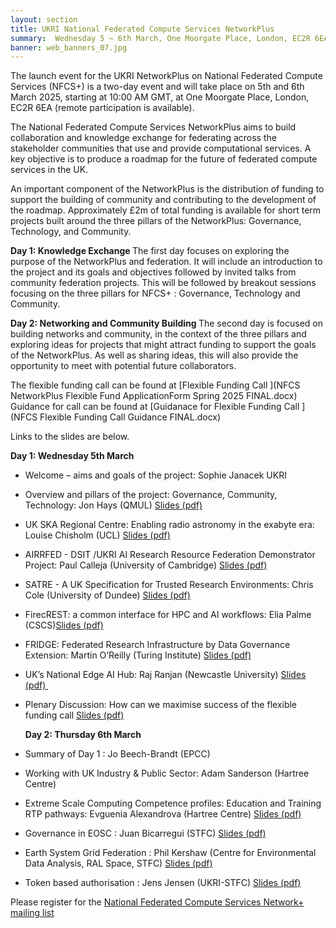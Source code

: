 ```yaml
---
layout: section
title: UKRI National Federated Compute Services NetworkPlus
summary:  Wednesday 5 – 6th March, One Moorgate Place, London, EC2R 6EA 
banner: web_banners_07.jpg
---
```


The launch event for the UKRI NetworkPlus on National Federated Compute Services (NFCS+) is a two-day event and will take place on 5th and 6th March 2025, starting at 10:00 AM GMT, at One Moorgate Place, London, EC2R 6EA (remote participation is available). 

The National Federated Compute Services NetworkPlus aims to build collaboration and knowledge exchange for federating across the stakeholder communities that use and provide computational services. A key objective is to produce a roadmap for the future of federated compute services in the UK.

An important component of the NetworkPlus is the distribution of funding to support the building of community and contributing to the development of the roadmap. Approximately £2m of total funding is available for short term projects built around the three pillars of the NetworkPlus: Governance, Technology, and Community.

<b>Day 1: Knowledge Exchange </b>
The first day focuses on exploring the purpose of the NetworkPlus and federation. It will include an introduction to the project and its goals and objectives followed by invited talks from community federation projects. 
This will be followed by breakout sessions focusing on the three pillars for NFCS+ : Governance, Technology and Community.

<b>Day 2: Networking and Community Building </b>
The second day is focused on building networks and community, in the context of the three pillars and exploring ideas for projects that might attract funding to support the goals of the NetworkPlus. As well as sharing ideas, this will also provide the opportunity to meet with potential future collaborators.

The flexible funding call can be found at [Flexible Funding Call ](NFCS NetworkPlus Flexible Fund ApplicationForm Spring 2025 FINAL.docx) </b>
Guidance for  call can be found at [Guidanace for Flexible Funding Call ](NFCS Flexible Funding Call Guidance FINAL.docx)</b>


Links to the slides are below.  

<b>Day 1: Wednesday 5th March </b>
* Welcome – aims and goals of the project: Sophie Janacek UKRI 
* Overview and pillars of the project: Governance, Community, Technology:  Jon Hays (QMUL) [Slides (pdf) ](NFCS_Hays.pdf)
* UK SKA Regional Centre: Enabling radio astronomy in the exabyte era: Louise Chisholm (UCL) [Slides (pdf) ](NFCS_Chisholm.pdf)
* AIRRFED -  DSIT /UKRI AI Research Resource Federation Demonstrator Project: Paul Calleja (University of Cambridge) [Slides (pdf) ](NFCS_Calleja.pdf)
* SATRE - A UK Specification for Trusted Research Environments: Chris Cole (University of Dundee) [Slides (pdf) ](NFCS_Cole.pdf)
* FirecREST: a common interface for HPC and AI workflows: Elia Palme (CSCS)[Slides (pdf) ](NFCS_Palme.pdf)
* FRIDGE: Federated Research Infrastructure by Data Governance Extension: Martin O’Reilly (Turing Institute) [Slides (pdf) ](NFCS_Oreilly.pdf) 
* UK’s National Edge AI Hub: Raj Ranjan (Newcastle University) [Slides (pdf) ](NFCS_Ranjan.pdf)  
* Plenary Discussion: How can we maximise success of the flexible funding call [Slides (pdf) ](NFCS_Menti.pdf)
  
  <b>Day 2: Thursday 6th March </b> 
* Summary of Day 1 : Jo Beech-Brandt (EPCC)
* Working with UK Industry & Public Sector: Adam Sanderson (Hartree Centre)
* Extreme Scale Computing Competence profiles: Education and Training RTP pathways: Evguenia Alexandrova (Hartree Centre) [Slides (pdf) ](NFCS_Alexandrova.pdf) 
* Governance in EOSC : Juan Bicarregui (STFC) [Slides (pdf) ](NFCS_Bicarregui.pdf)
* Earth System Grid Federation : Phil Kershaw (Centre for Environmental Data Analysis, RAL Space, STFC) [Slides (pdf) ](NFCS_Kershaw.pdf) 
* Token based authorisation : Jens Jensen (UKRI-STFC) [Slides (pdf) ](NFCS_Jensen.pdf)

Please register for the [National Federated Compute Services Network+ mailing list]( https://www.jiscmail.ac.uk/cgi-bin/webadmin?A0=NFCS-NETWORKPLUS-ANNOUNCE)

